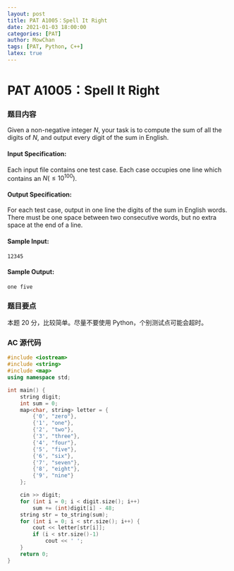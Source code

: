 ```yaml
---
layout: post
title: PAT A1005：Spell It Right
date: 2021-01-03 18:00:00
categories: [PAT]
author: MowChan
tags: [PAT, Python, C++]
latex: true
---
```


# PAT A1005：Spell It Right

### 题目内容

Given a non-negative integer $N$, your task is to compute the sum of all the digits of $N$, and output every digit of the sum in English.

#### Input Specification:

Each input file contains one test case. Each case occupies one line which contains an $N (\leqslant 10^{100})$.

#### Output Specification:

For each test case, output in one line the digits of the sum in English words. There must be one space between two consecutive words, but no extra space at the end of a line.

#### Sample Input:

```in
12345
```

#### Sample Output:

```out
one five
```

### 题目要点

本题 20 分，比较简单。尽量不要使用 Python，个别测试点可能会超时。

### AC 源代码

```cpp
#include <iostream>
#include <string>
#include <map>
using namespace std;

int main() {
    string digit;
    int sum = 0;
    map<char, string> letter = {
        {'0', "zero"},
        {'1', "one"},
        {'2', "two"},
        {'3', "three"},
        {'4', "four"},
        {'5', "five"},
        {'6', "six"},
        {'7', "seven"},
        {'8', "eight"},
        {'9', "nine"}
    };

    cin >> digit;
    for (int i = 0; i < digit.size(); i++)
        sum += (int)digit[i] - 48;
    string str = to_string(sum);
    for (int i = 0; i < str.size(); i++) {
        cout << letter[str[i]];
        if (i < str.size()-1)
            cout << ' ';
    }
    return 0;
}
```


